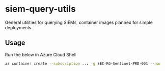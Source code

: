# siem-query-utils
General utilities for querying SIEMs, container images planned for simple deployments.

## Usage

Run the below in Azure Cloud Shell
```bash
az container create --subscription ... -g SEC-RG-Sentinel-PRD-001 --name siem-query-utils --image ghcr.io/wagov/siem-query-utils:main --assign-identity --secure-environment-variables API_TOKEN=... --ports 443 --cpu 4 --memory 4 --dns-name-label siem-query-utils
```
